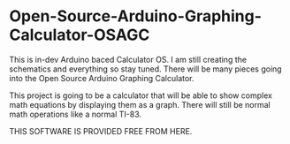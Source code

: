 # Open-Source-Arduino-Graphing-Calculator-OSAGC
This is in-dev Arduino baced Calculator OS. I am still creating the schematics and everything so stay tuned. There will be many pieces going into the Open Source Arduino Graphing Calculator.

This project is going to be a calculator that will be able to show complex math equations by displaying them as a graph. There will still be normal math operations like a normal TI-83.



THIS SOFTWARE IS PROVIDED FREE FROM HERE.
